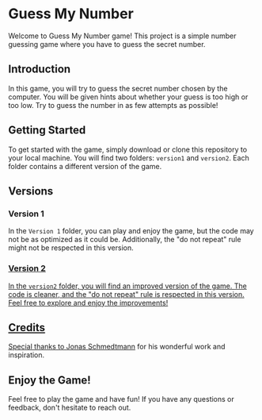 # Guess My Number

Welcome to Guess My Number game! This project is a simple number guessing game where you have to guess the secret number.

## Introduction

In this game, you will try to guess the secret number chosen by the computer. You will be given hints about whether your guess is too high or too low. Try to guess the number in as few attempts as possible!

## Getting Started

To get started with the game, simply download or clone this repository to your local machine. You will find two folders: `version1` and `version2`. Each folder contains a different version of the game.

## Versions

### Version 1

In the `Version 1` folder, you can play and enjoy the game, but the code may not be as optimized as it could be. Additionally, the "do not repeat" rule might not be respected in this version.

<a href='https://guess-my-number-version-1.netlify.app/'>

### Version 2

In the `version2` folder, you will find an improved version of the game. The code is cleaner, and the "do not repeat" rule is respected in this version. Feel free to explore and enjoy the improvements!

## Credits

Special thanks to [Jonas Schmedtmann](https://github.com/jonasschmedtmann) for his wonderful work and inspiration.

## Enjoy the Game!

Feel free to play the game and have fun! If you have any questions or feedback, don't hesitate to reach out.
